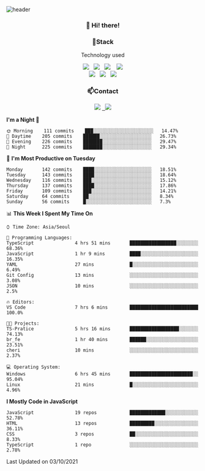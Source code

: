 ![header](https://capsule-render.vercel.app/api?type=waving&color=gradient&height=200&text=Che-ri&fontAlign=70&fontAlignY=40&animation=twinkling)

<h3 align="center">👋 Hi! there!</h3>

<h3 align="center">📌Stack</h3>
<p align="center">Technology used</p>
<div align="center"><img src="https://img.shields.io/badge/HTML5-e74c3c?style=flat-square&logo=HTML5&logoColor=white"></img> &nbsp <img src="https://img.shields.io/badge/CSS3-0A84FF?style=flat-square&logo=CSS3&logoColor=white"></img>  &nbsp <img src="https://img.shields.io/badge/SCSS-fd79a8?style=flat-square&logo=Sass&logoColor=white"/></a>&nbsp  &nbsp <img src="https://img.shields.io/badge/styled%2Dcomponents-DB7093?style=flat-square&logo=styled%2Dcomponents&logoColor=white"/></a>
<br><img src="https://img.shields.io/badge/JavaScript-FFCD11?style=flat-square&logo=JavaScript&logoColor=white"></img> &nbsp <img src="https://img.shields.io/badge/React-00BCF6?style=flat-square&logo=React&logoColor=white"></img> &nbsp <img src="https://img.shields.io/badge/Redux-764ABC?style=flat-square&logo=Redux&logoColor=white"/></a></div>

<h3 align="center">📫Contact</h3>
<div align="center"><a href="https://cheri.tistory.com/"><img src="https://img.shields.io/badge/Cheri-AD29B6?style=flat-square&logo=Tidal&logoColor=white"/></a> <a href="rnjs1135@gmail.com"> &nbsp <img src="https://img.shields.io/badge/Gmail-EA4335?style=flat-square&logo=Gmail&logoColor=white"/></a></div>

<!--START_SECTION:waka-->
**I'm a Night 🦉** 

```text
🌞 Morning    111 commits    ███░░░░░░░░░░░░░░░░░░░░░░   14.47% 
🌆 Daytime    205 commits    ██████░░░░░░░░░░░░░░░░░░░   26.73% 
🌃 Evening    226 commits    ███████░░░░░░░░░░░░░░░░░░   29.47% 
🌙 Night      225 commits    ███████░░░░░░░░░░░░░░░░░░   29.34%

```
📅 **I'm Most Productive on Tuesday** 

```text
Monday       142 commits    ████░░░░░░░░░░░░░░░░░░░░░   18.51% 
Tuesday      143 commits    ████░░░░░░░░░░░░░░░░░░░░░   18.64% 
Wednesday    116 commits    ███░░░░░░░░░░░░░░░░░░░░░░   15.12% 
Thursday     137 commits    ████░░░░░░░░░░░░░░░░░░░░░   17.86% 
Friday       109 commits    ███░░░░░░░░░░░░░░░░░░░░░░   14.21% 
Saturday     64 commits     ██░░░░░░░░░░░░░░░░░░░░░░░   8.34% 
Sunday       56 commits     █░░░░░░░░░░░░░░░░░░░░░░░░   7.3%

```


📊 **This Week I Spent My Time On** 

```text
⌚︎ Time Zone: Asia/Seoul

💬 Programming Languages: 
TypeScript               4 hrs 51 mins       █████████████████░░░░░░░░   68.36% 
JavaScript               1 hr 9 mins         ████░░░░░░░░░░░░░░░░░░░░░   16.35% 
YAML                     27 mins             █░░░░░░░░░░░░░░░░░░░░░░░░   6.49% 
Git Config               13 mins             ░░░░░░░░░░░░░░░░░░░░░░░░░   3.08% 
JSON                     10 mins             ░░░░░░░░░░░░░░░░░░░░░░░░░   2.5%

🔥 Editors: 
VS Code                  7 hrs 6 mins        █████████████████████████   100.0%

🐱‍💻 Projects: 
TS-Pratice               5 hrs 16 mins       ██████████████████░░░░░░░   74.13% 
br_fe                    1 hr 40 mins        ██████░░░░░░░░░░░░░░░░░░░   23.51% 
cheri                    10 mins             ░░░░░░░░░░░░░░░░░░░░░░░░░   2.37%

💻 Operating System: 
Windows                  6 hrs 45 mins       ███████████████████████░░   95.04% 
Linux                    21 mins             █░░░░░░░░░░░░░░░░░░░░░░░░   4.96%

```

**I Mostly Code in JavaScript** 

```text
JavaScript               19 repos            █████████████░░░░░░░░░░░░   52.78% 
HTML                     13 repos            █████████░░░░░░░░░░░░░░░░   36.11% 
CSS                      3 repos             ██░░░░░░░░░░░░░░░░░░░░░░░   8.33% 
TypeScript               1 repo              ░░░░░░░░░░░░░░░░░░░░░░░░░   2.78%

```



 Last Updated on 03/10/2021
<!--END_SECTION:waka-->
